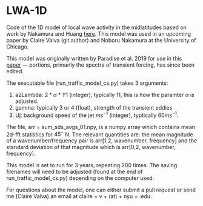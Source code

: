 # LWA-1D
Code of the 1D model of local wave activity in the midlatitudes based on work by Nakamura and Huang [here](https://science.sciencemag.org/content/early/2018/06/21/science.aat0721). This model was used in an upcoming paper by Claire Valva (git author) and Noboru Nakamura at the University of Chicago. 

This model was originally written by Paradise et al. 2019 for use in this [paper](https://doi.org/10.1175/JAS-D-19-0095.1) — portions, primarily the spectra of transient forcing, has since been edited. 

The executable file (run_traffic_model_cs.py) takes 3 arguments:
1. a2Lambda: $2*\alpha*Y1$ (integer), typically 11, this is how the paramter $\alpha$ is adjusted.
2. gamma: typically 3 or 4 (float), strength of the transient eddies
3. Uj: background speed of the jet $ms^{-1}$ (integer), typtically $60ms^{-1}$. 

The file, arr =  sum_sds_avgs_01.npy, is a numpy array which contains mean 2d-fft statistics for $45^\circ$ N. The relevant quantities are: the mean magnitude of a wavenumber/frequency pair is arr\[1,2, wavenumber, frequency\] and the standard deviation of that magnitude which is arr\[0,2, wavenumber, frequency\]. 

This model is set to run for 3 years, repeating 200 times. The saving filenames will need to be adjusted (found at the end of run_traffic_model_cs.py) depending on the computer used. 

For questions about the model, one can either submit a pull request or send me (Claire Valva) an email at claire + v + (at) + nyu + .edu. 


